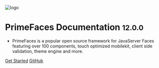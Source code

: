 ![logo](/resources/images/cover-logo.svg)

# PrimeFaces Documentation <small>12.0.0</small>

- PrimeFaces is a popular open source framework for JavaServer Faces featuring over 100 components, touch optimized mobilekit, client side validation, theme engine and more.

[Get Started](#main)
[GitHub](https://github.com/primefaces/primefaces)